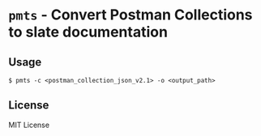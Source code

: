 # `pmts` - Convert Postman Collections to slate documentation

## Usage
```shell
$ pmts -c <postman_collection_json_v2.1> -o <output_path>
```

## License
MIT License